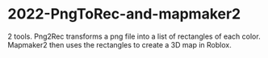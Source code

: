 # 2022-PngToRec-and-mapmaker2
2 tools. Png2Rec transforms a png file into a list of rectangles of each color. Mapmaker2 then uses the rectangles to create a 3D map in Roblox.

